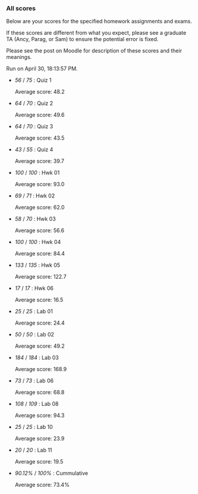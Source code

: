 ### All scores

Below are your scores for the specified homework assignments and exams.

If these scores are different from what you expect, please see a graduate TA (Ancy, Parag, or Sam) to ensure the potential error is fixed.

Please see the post on Moodle for description of these scores and their meanings.


Run on April 30, 18:13:57 PM.

+ _56_ /  _75_ : Quiz 1

  Average score: 48.2

+ _64_ /  _70_ : Quiz 2

  Average score: 49.6

+ _64_ /  _70_ : Quiz 3

  Average score: 43.5

+ _43_ /  _55_ : Quiz 4

  Average score: 39.7

+ _100_ /  _100_ : Hwk 01

  Average score: 93.0

+ _69_ /  _71_ : Hwk 02

  Average score: 62.0

+ _58_ /  _70_ : Hwk 03

  Average score: 56.6

+ _100_ /  _100_ : Hwk 04

  Average score: 84.4

+ _133_ /  _135_ : Hwk 05

  Average score: 122.7

+ _17_ /  _17_ : Hwk 06

  Average score: 16.5

+ _25_ /  _25_ : Lab 01

  Average score: 24.4

+ _50_ /  _50_ : Lab 02

  Average score: 49.2

+ _184_ /  _184_ : Lab 03

  Average score: 168.9

+ _73_ /  _73_ : Lab 06

  Average score: 68.8

+ _108_ /  _109_ : Lab 08

  Average score: 94.3

+ _25_ /  _25_ : Lab 10

  Average score: 23.9

+ _20_ /  _20_ : Lab 11

  Average score: 19.5

+ _90.12%_ /  _100%_ : Cummulative

  Average score: 73.4%

